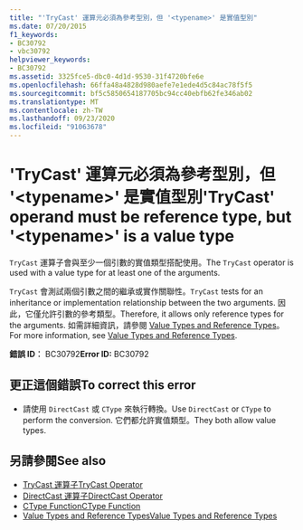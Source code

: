 ```yaml
---
title: "'TryCast' 運算元必須為參考型別，但 '<typename>' 是實值型別"
ms.date: 07/20/2015
f1_keywords:
- BC30792
- vbc30792
helpviewer_keywords:
- BC30792
ms.assetid: 3325fce5-dbc0-4d1d-9530-31f4720bfe6e
ms.openlocfilehash: 66ffa48a4828d980aefe7e1ede4d5c84ac78f5f5
ms.sourcegitcommit: bf5c5850654187705bc94cc40ebfb62fe346ab02
ms.translationtype: MT
ms.contentlocale: zh-TW
ms.lasthandoff: 09/23/2020
ms.locfileid: "91063678"
---
```

# <a name="trycast-operand-must-be-reference-type-but-typename-is-a-value-type"></a><span data-ttu-id="56d34-102">'TryCast' 運算元必須為參考型別，但 '\<typename>' 是實值型別</span><span class="sxs-lookup"><span data-stu-id="56d34-102">'TryCast' operand must be reference type, but '\<typename>' is a value type</span></span>

<span data-ttu-id="56d34-103">`TryCast` 運算子會與至少一個引數的實值類型搭配使用。</span><span class="sxs-lookup"><span data-stu-id="56d34-103">The `TryCast` operator is used with a value type for at least one of the arguments.</span></span>  
  
 <span data-ttu-id="56d34-104">`TryCast` 會測試兩個引數之間的繼承或實作關聯性。</span><span class="sxs-lookup"><span data-stu-id="56d34-104">`TryCast` tests for an inheritance or implementation relationship between the two arguments.</span></span> <span data-ttu-id="56d34-105">因此，它僅允許引數的參考類型。</span><span class="sxs-lookup"><span data-stu-id="56d34-105">Therefore, it allows only reference types for the arguments.</span></span> <span data-ttu-id="56d34-106">如需詳細資訊，請參閱 [Value Types and Reference Types](../programming-guide/language-features/data-types/value-types-and-reference-types.md)。</span><span class="sxs-lookup"><span data-stu-id="56d34-106">For more information, see [Value Types and Reference Types](../programming-guide/language-features/data-types/value-types-and-reference-types.md).</span></span>  
  
 <span data-ttu-id="56d34-107">**錯誤 ID︰** BC30792</span><span class="sxs-lookup"><span data-stu-id="56d34-107">**Error ID:** BC30792</span></span>  
  
## <a name="to-correct-this-error"></a><span data-ttu-id="56d34-108">更正這個錯誤</span><span class="sxs-lookup"><span data-stu-id="56d34-108">To correct this error</span></span>  
  
- <span data-ttu-id="56d34-109">請使用 `DirectCast` 或 `CType` 來執行轉換。</span><span class="sxs-lookup"><span data-stu-id="56d34-109">Use `DirectCast` or `CType` to perform the conversion.</span></span> <span data-ttu-id="56d34-110">它們都允許實值類型。</span><span class="sxs-lookup"><span data-stu-id="56d34-110">They both allow value types.</span></span>  
  
## <a name="see-also"></a><span data-ttu-id="56d34-111">另請參閱</span><span class="sxs-lookup"><span data-stu-id="56d34-111">See also</span></span>

- [<span data-ttu-id="56d34-112">TryCast 運算子</span><span class="sxs-lookup"><span data-stu-id="56d34-112">TryCast Operator</span></span>](../language-reference/operators/trycast-operator.md)
- [<span data-ttu-id="56d34-113">DirectCast 運算子</span><span class="sxs-lookup"><span data-stu-id="56d34-113">DirectCast Operator</span></span>](../language-reference/operators/directcast-operator.md)
- [<span data-ttu-id="56d34-114">CType Function</span><span class="sxs-lookup"><span data-stu-id="56d34-114">CType Function</span></span>](../language-reference/functions/ctype-function.md)
- [<span data-ttu-id="56d34-115">Value Types and Reference Types</span><span class="sxs-lookup"><span data-stu-id="56d34-115">Value Types and Reference Types</span></span>](../programming-guide/language-features/data-types/value-types-and-reference-types.md)
